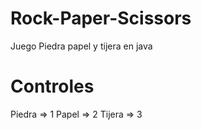 # Rock-Paper-Scissors
Juego Piedra papel y tijera en java
# Controles
Piedra => 1
Papel => 2
Tijera => 3
